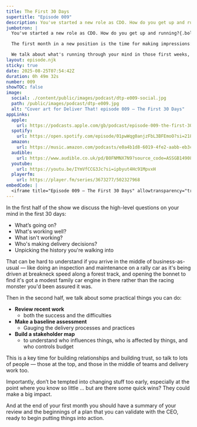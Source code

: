 ```yaml
---
title: The First 30 Days
supertitle: "Episode 009"
description: You've started a new role as CDO. How do you get up and running? We chat about what should be on your mind in those first weeks.
jumbotron: |
  You've started a new role as CDO. How do you get up and running?{.bold}

  The first month in a new position is the time for making impressions: for what you can understand about the business and it's for you to make your impression on the organisation too.

  We talk about what's running through your mind in those first weeks, and discuss some practical things to do to get your bearings.
layout: episode.njk
sticky: true
date: 2025-08-25T07:54:42Z
duration: 0h 49m 32s
number: 009
showTOC: false
image:
  social: ./content/public/images/podcast/dtp-e009-social.jpg
  path: /public/images/podcast/dtp-e009.jpg
  alt: "Cover art for Deliver That! episode 009 — The First 30 Days"
appLinks:
  apple:
    url: https://podcasts.apple.com/gb/podcast/episode-009-the-first-30-days/id1822252579?i=1000723408915
  spotify:
    url: https://open.spotify.com/episode/01pwWqg0anjzFbL3BFEmoO?si=218fbcdcc73a40aa
  amazon:
    url: https://music.amazon.com/podcasts/e0a4b1d8-6019-4fe2-aabb-eb3c2635c21c/episodes/6d0724c0-c57f-4f28-a651-c8e98f0993b7/deliver-that-episode-009-%E2%80%94-the-first-30-days
  audible:
    url: https://www.audible.co.uk/pd/B0FNMNX7N9?source_code=ASSGB149080119000H&share_location=pdp
  youtube:
    url: https://youtu.be/IYmVfCCG3Jc?si=ipbyut4Hc91MpvxH
  playerfm:
    url: https://player.fm/series/3673277/502327968
embedCode: |
  <iframe title="Episode 009 — The First 30 Days" allowtransparency="true" height="150" width="100%" style="border: none; min-width: min(100%, 430px);height:150px;" scrolling="no" data-name="pb-iframe-player" src="https://www.podbean.com/player-v2/?i=9wivk-193f65a-pb&from=pb6admin&share=1&download=1&rtl=0&fonts=Arial&skin=1&font-color=auto&logo_link=episode_page&btn-skin=654771" loading="lazy"></iframe>
---
```


In the first half of the show we discuss the high-level questions on your mind in the first 30 days:

- What’s going on?
- What's working well?
- What isn't working?
- Who's making delivery decisions?
- Unpicking the history you're walking into

That can be hard to understand if you arrive in the middle of business-as-usual — like doing an inspection and maintenance on a rally car as it's being driven at breakneck speed along a forest track, and opening the bonnet to find it's got a modest family car engine in there rather than the racing monster you'd been assured it was.

Then in the second half, we talk about some practical things you can do:

- **Review recent work**
  - both the success and the difficulties
- **Make a baseline assessment**
  - Gauging the delivery processes and practices
- **Build a stakeholder map**
  - to understand who influences things, who is affected by things, and who controls budget

This is a key time for building relationships and building trust, so talk to lots of people — those at the top, and those in the middle of teams and delivery work too.

Importantly, don’t be tempted into changing stuff too early, especially at the point where you know so little … but are there some quick wins? They could make a big impact.

And at the end of your first month you should have a summary of your review and the beginnings of a plan that you can validate with the CEO, ready to begin putting things into action.
